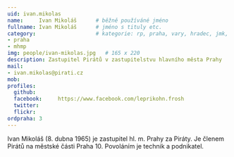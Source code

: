 ```yaml
---
uid: ivan.mikolas
name:     Ivan Mikoláš  	# běžně používáné jméno
fullname: Ivan Mikoláš  	# jméno s tituly etc.
category:                 	# kategorie: rp, praha, vary, hradec, jmk, senat
- praha
- mhmp
img: people/ivan-mikolas.jpg   # 165 x 220
description: Zastupitel Pirátů v zastupitelstvu hlavního města Prahy            	# kratký popis, max 160 znaků
mail:
- ivan.mikolas@pirati.cz
mob:			  
profiles:
  github:       
  facebook:     https://www.facebook.com/leprikohn.frosh
  twitter: 		  
  flickr:		  
ordpraha: 3
---
```


Ivan Mikoláš (8. dubna 1965) je zastupitel hl. m. Prahy za Piráty. Je členem Pirátů na městské části Praha 10. Povoláním je technik a podnikatel. 
